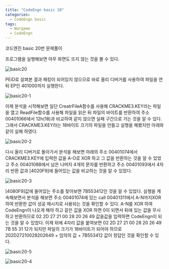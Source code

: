 ```yaml
---
title: "CodeEngn basic 20"
categories:
  - CodeEngn basic
tags:
  - Wargame
  - CodeEngn
---
```


코드엔진 basic 20번 문제풀이

프로그램을 실행해보면 아무 화면도 뜨지 않는 것을 볼 수 있다.

![basic20](https://user-images.githubusercontent.com/91646923/135472643-e069945e-70ee-49a8-95ec-9ba18eeabc8c.JPG)

PEiD로 살펴본 결과 패킹이 되어있지 않으므로 바로 올리 디버거를 사용하여 파일을 연 뒤 EP인 401000까지 실행한다.

![basic20-1](https://user-images.githubusercontent.com/91646923/135472664-4baf5cd4-a810-41aa-9aa2-14cb3142c76a.JPG)

이제 분석을 시작해보면 일단 CreatrFileA함수를 사용해 CRACKME3.KEY라는 파일을 열고 ReadFile함수를 사용해 파일을 읽은 뒤 파일의 바이트를 반환하여 주소 00401066에서 12h(18)과 비교하여 같지 않으면 실패 구간으로 가는 것을 알 수 있다. 그래서 CRACKME3.KEY라는 18바이트 크기의 파일을 만들고 실행을 해봤지만 아래와 같이 실패 하였다.

![basic20-2](https://user-images.githubusercontent.com/91646923/135472677-785455b0-86e0-421a-ab1d-c84788b5f465.JPG)

다시 올리 디버거로 돌아가서 분석을 해보면 아래의 주소 00401074에서 CRACKME3.KEY에 입력한 값을 A-O로 XOR 하고 그 값을 반환하는 것을 알 수 있었고 주소 0040108B에서 남은 나머지 4개의 문자를 반환하고 주소 00401093에서 4자리 반환 값과 [4020F9]에 들어있는 값을 비교하는 것을 알 수 있었다.

![basic20-3](https://user-images.githubusercontent.com/91646923/135472780-34aa4e23-82a0-49b4-998f-3d4589e0a54a.JPG)

[4080F9]값에 들어있는 주소를 찾아보면 7B553412인 것을 알 수 있었다. 실행을 계속해보면서 분석을 해보면 주소 00401074에 있는 call 00401311에서 A-N까지XOR 하여 반환한 값이 성공 메시지로 사용되는 것을 확인할 수 있다. A-N를 XOR 하여 CodeEngn이 나오게 해야 하고 같은 값을 XOR 하면 0이 되면서 뒤에 있는 값을 무시하고 반환하므로 02 2D 27 21 00 28 20 26 49 값을값을 입력하면 CodeEngn이 되는 것을 알 수 있었다. 이제 뒤에 4자리 값을 붙여보면 02 2D 27 21 00 28 20 26 49 7B 55 31 12가 되지만 파일의 크기가 18바이트가 되어야 하므로 202D27210028202649 + 임의의 값 + 7B553412 값이 정답인 것을 확인할 수 있다.

![basic20-5](https://user-images.githubusercontent.com/91646923/135473070-14027bb5-4358-4d19-acb1-4cd6ab5b7aa4.JPG)

![basic20-4](https://user-images.githubusercontent.com/91646923/135473084-2bc3dc57-a015-4cd1-95d4-c2117d0a216a.JPG)

